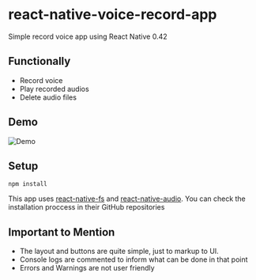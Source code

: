 # react-native-voice-record-app

Simple record voice app using React Native 0.42

## Functionally ##
* Record voice
* Play recorded audios
* Delete audio files

## Demo ##
![Demo](http://i.giphy.com/l0Iy041C79iaK13uo.gif)

## Setup ##

`` npm install ``

This app uses [react-native-fs](https://github.com/johanneslumpe/react-native-fs) and [react-native-audio](https://github.com/jsierles/react-native-audio). You can check the installation proccess in their GitHub repositories


## Important to Mention ##
* The layout and buttons are quite simple, just to markup to UI.
* Console logs are commented to inform what can be done in that point
* Errors and Warnings are not user friendly
